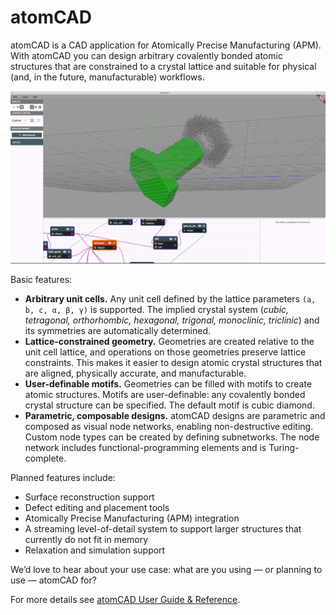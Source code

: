 # atomCAD

atomCAD is a CAD application for Atomically Precise Manufacturing (APM).
With atomCAD you can design arbitrary covalently bonded atomic structures that are constrained to a crystal lattice and suitable for physical (and, in the future, manufacturable) workflows.

![](./doc/atomCAD_images/nut-bolt-example0-1.png)

Basic features:
- **Arbitrary unit cells.** Any unit cell defined by the lattice parameters `(a, b, c, α, β, γ)` is supported. The implied crystal system (*cubic, tetragonal, orthorhombic, hexagonal, trigonal, monoclinic, triclinic*) and its symmetries are automatically determined.
- **Lattice-constrained geometry.** Geometries are created relative to the unit cell lattice, and operations on those geometries preserve lattice constraints. This makes it easier to design atomic crystal structures that are aligned, physically accurate, and manufacturable.
- **User-definable motifs.** Geometries can be filled with motifs to create atomic structures. Motifs are user-definable: any covalently bonded crystal structure can be specified. The default motif is cubic diamond.
- **Parametric, composable designs.** atomCAD designs are parametric and composed as visual node networks, enabling non-destructive editing. Custom node types can be created by defining subnetworks. The node network includes functional-programming elements and is Turing-complete.

Planned features include:

- Surface reconstruction support
- Defect editing and placement tools
- Atomically Precise Manufacturing (APM) integration
- A streaming level-of-detail system to support larger structures that currently do not fit in memory
- Relaxation and simulation support

We’d love to hear about your use case: what are you using — or planning to use — atomCAD for?

For more details see [atomCAD User Guide & Reference](./doc/atomCAD_user_guide.md).
